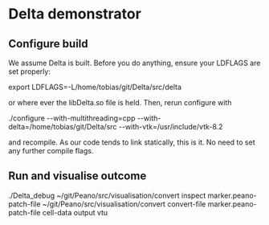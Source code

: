 # Delta demonstrator #


## Configure build ##

We assume Delta is built. Before you do anything, ensure your LDFLAGS are set
properly:

export LDFLAGS=-L/home/tobias/git/Delta/src/delta

or where ever the libDelta.so file is held. Then, rerun configure with 

./configure --with-multithreading=cpp --with-delta=/home/tobias/git/Delta/src --with-vtk=/usr/include/vtk-8.2

and recompile. As our code tends to link statically, this is it. No need to 
set any further compile flags.


## Run and visualise outcome ##

./Delta_debug
~/git/Peano/src/visualisation/convert inspect marker.peano-patch-file
~/git/Peano/src/visualisation/convert convert-file marker.peano-patch-file cell-data output vtu


